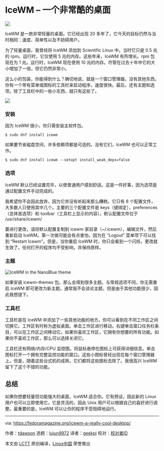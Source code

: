[#]: collector: (lujun9972)
[#]: translator: (geekpi)
[#]: reviewer: ( )
[#]: publisher: ( )
[#]: url: ( )
[#]: subject: (IceWM – A really cool desktop)
[#]: via: (https://fedoramagazine.org/icewm-a-really-cool-desktop/)
[#]: author: (tdawson https://fedoramagazine.org/author/tdawson/)

IceWM – 一个非常酷的桌面
======

![][1]

IceWM 是一款非常轻量的桌面。它已经出现 20 多年了，它今天的目标仍然与当时相同：速度、简单性以及不妨碍用户。

为了轻量桌面，我曾经将 IceWM 添加到 Scientific Linux 中。当时它只是 0.5 兆的 rpm。运行时，它仅使用 5 兆的内存。这些年来，IceWM 有所增长。rpm 包现在为 1 兆。运行时，IceWM 现在使用 10 兆的内存。尽管在过去十年中它的大小增加了一倍，但它仍然非常小。


这么小的包装，你能得到什么？确切地说，就是一个窗口管理器。没有其他东西。你有一个带有菜单或图标的工具栏来启动程序。速度很快。最后，还有主题和选项。除了工具栏中的一些小东西，就只有这些了。

![][2]

### 安装

因为 IceWM 很小，你只需安装主软件包。

```
$ sudo dnf install icewm
```

如果要节省磁盘空间，许多依赖项都是可选的。没有它们，IceWM 也可以正常工作。

```
$ sudo dnf install icewm --setopt install_weak_deps=false
```

### 选项

IceWM 默认已经设置完毕，以使普通用户感到舒适。这是一件好事，因为选项是通过配置文件手动完成的。

我希望你不会因此放弃，因为它并没有听起来那么糟糕。它只有 8 个配置文件，大多数人只使用其中几个。主要的三个配置文件是 keys（键绑定），preferences（总体首选项）和 toolbar（工具栏上显示的内容）。默认配置文件位于 /usr/share/icewm/

要进行更改，请将默认配置复制到 icewm 家目录（\~/.icewm），编辑文件，然后重新启动 IceWM。第一次做可能会有点害怕，因为在 “Logout” 菜单项下可以找到 “Restart Icewm”。但是，当你重启 IceWM 时，你只会看到一个闪烁，更改就生效了。任何打开的程序均不受影响，并保持原样。

### 主题

![IceWM in the NanoBlue theme][3]

如果安装 icewm-themes 包，那么会得到很多主题。与常规选项不同，你无需重启 IceWM 即可更改为新主题。通常我不会谈论主题，但是由于其他功能很少，因此我想提下。

### 工具栏

工具栏是在 IceWM 中添加了一些其他功能的地方。你可以看到在不同工作区之间切换它。工作区有时称为虚拟桌面。单击工作区进行移动。右键单击窗口任务栏条目，可以在工作区之间移动它。如果你喜欢工作区，它拥有你想要的所有功能。如果你不喜欢工作区，那么可以选择关闭它。

工具栏还有网络/内存/CPU 监控图。将鼠标悬停在图标上可获得详细信息。单击图标打开一个拥有完整监控功能的窗口。这些小图标曾经出现在每个窗口管理器上。但是，随着这些台式机的成熟，它们都将这些图标去除了。我很高兴 IceWM 留下了这个不错的功能。

## 总结

如果你想要轻量但功能强大的桌面，IceWM 适合你。它有预设，因此新的 Linux 用户也可以立即使用它。它是灵活的，因此 Unix 用户可以根据自己的喜好进行调整。最重要的是，IceWM 可以让你的程序不受阻碍地运行。

--------------------------------------------------------------------------------

via: https://fedoramagazine.org/icewm-a-really-cool-desktop/

作者：[tdawson][a]
选题：[lujun9972][b]
译者：[geekpi](https://github.com/geekpi)
校对：[校对者ID](https://github.com/校对者ID)

本文由 [LCTT](https://github.com/LCTT/TranslateProject) 原创编译，[Linux中国](https://linux.cn/) 荣誉推出

[a]: https://fedoramagazine.org/author/tdawson/
[b]: https://github.com/lujun9972
[1]: https://fedoramagazine.org/wp-content/uploads/2019/09/icewm-1-816x346.png
[2]: https://fedoramagazine.org/wp-content/uploads/2019/09/icewm.2-1024x768.png
[3]: https://fedoramagazine.org/wp-content/uploads/2019/09/icewm.3-1024x771.png
